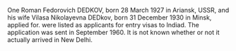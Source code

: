 One Roman Fedorovich DEDKOV, born 28 March 1927 in Ariansk, USSR, and his wife Vilasa Nikolayevna DEDkov, born 31 December 1930 in Minsk, applied for. were listed as applicants for entry visas to Indiad. The application was sent in September 1960. It is not known whether or not it actually arrived in New Delhi.
